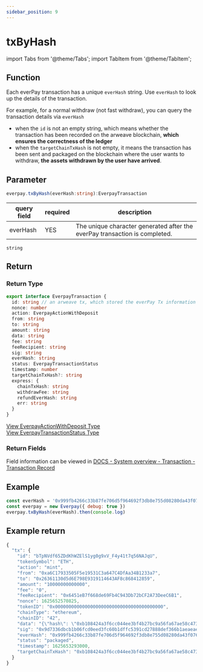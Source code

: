 ```yaml
---
sidebar_position: 9
---
```


# txByHash

import Tabs from '@theme/Tabs';
import TabItem from '@theme/TabItem';

## Function

Each everPay transaction has a unique `everHash` string. Use `everHash` to look up the details of the transaction.

For example, for a normal withdraw (not fast withdraw), you can query the transaction details via `everHash`

* when the `id` is not an empty string, which means whether the transaction has been recorded on the arweave blockchain, **which ensures the correctness of the ledger**
* when the `targetChainTxHash` is not empty, it means the transaction has been sent and packaged on the blockchain where the user wants to withdraw, **the assets withdrawn by the user have arrived**.

## Parameter

```ts
everpay.txByHash(everHash:string):EverpayTransaction
```

<Tabs>
<TabItem value="field" label="Parameters" default>

|query field|required|description|
|---|---|---|
|everHash|YES|The unique character generated after the everPay transaction is completed.|

</TabItem>
<TabItem value="type" label="Type">

`string`
</TabItem>
</Tabs>

## Return

### Return Type

```ts
export interface EverpayTransaction {
  id: string // an arweave tx, which stored the everPay Tx information on the arweave blockchain
  nonce: number
  action: EverpayActionWithDeposit
  from: string
  to: string
  amount: string
  data: string
  fee: string
  feeRecipient: string
  sig: string
  everHash: string
  status: EverpayTransactionStatus
  timestamp: number
  targetChainTxHash?: string 
  express: {
    chainTxHash: string
    withdrawFee: string
    refundEverHash: string
    err: string
  }
}
```

[View EverpayActionWithDeposit Type](../types.md#everpayactionwithdeposit)  
[View EverpayTransactionStatus Type](../types.md#everpaytransactionstatus)

### Return Fields

Field information can be viewed in [DOCS - System overview - Transaction - Transaction Record](../../../dive/transaction#transaction-record)

## Example

```js
const everHash = '0x999fb4266c33b87fe706d5f964692f3db8e755d08280da43f076c229e0a821f8'
const everpay = new Everpay({ debug: true })
everpay.txByHash(everHash).then(console.log)
```

## Example return

```js
{
  "tx": {
    "id": "bTpNVdf65ZDdKhWZElS1yg0g9xV_F4y41t7q56NAJqU",
    "tokenSymbol": "ETH",
    "action": "mint",
    "from": "0xa6C17933505F5e19531C3a647C4DfAa34B1233a7",
    "to": "0x26361130d5d6E798E9319114643AF8c868412859",
    "amount": "10000000000000",
    "fee": "0",
    "feeRecipient": "0x6451eB7f668de69Fb4C943Db72bCF2A73DeeC6B1",
    "nonce": 1625652570825,
    "tokenID": "0x0000000000000000000000000000000000000000",
    "chainType": "ethereum",
    "chainID": "42",
    "data": "{\"hash\": \"0xb108424a3f6cc044ee3bf4b27bc9a56fa67ae58c4734711b3ced775639bf0d2b\", \"nonce\": \"0xc6\", \"blockHash\": \"0x2a9c4090b8110e602d7b346d07d34d2f7445d0b20c76fda12f1757f98189f354\", \"blockNumber\": \"0x18c3854\", \"transactionIndex\": \"0x1\", \"from\": \"0x26361130d5d6E798E9319114643AF8c868412859\", \"to\": \"0xa7ae99C13d82dd32fc6445Ec09e38d197335F38a\", \"value\": \"0x9184e72a000\", \"gas\": \"0x587a\", \"gasPrice\": \"0x1bf08eb00\", \"input\": \"0x\", \"r\": \"0xea4722b335b447a8d01c06fb6be4840494dea3869979a92b0ba5a4f4e4d5d6cc\", \"s\": \"0x23ce4a06c1185625244415de593f15fa4e97c32c5379ead26d788e864b917da4\", \"v\": \"0x77\"}",
    "sig": "0x9d7336dbcb1b06fcd0eed3fc60b1dffc5391cd27888def366b1aeaeaedf91ae663f8dfb9c1b53395572b7a668491eb91edfe2e1f49a5d9ffa592027a06e3a4ee1c",
    "everHash": "0x999fb4266c33b87fe706d5f964692f3db8e755d08280da43f076c229e0a821f8",
    "status": "packaged",
    "timestamp": 1625653293000,
    "targetChainTxHash": "0xb108424a3f6cc044ee3bf4b27bc9a56fa67ae58c4734711b3ced775639bf0d2b"
  }
}
```
